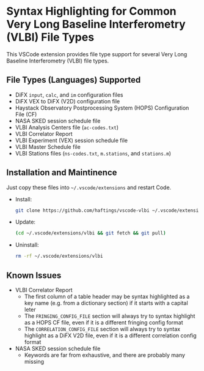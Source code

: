 # Syntax Highlighting for Common Very Long Baseline Interferometry (VLBI) File Types

This VSCode extension provides file type support for several Very Long Baseline Interferometry (VLBI) file types.

## File Types (Languages) Supported
- DiFX `input`, `calc`, and `im` configuration files
- DiFX VEX to DiFX (V2D) configuration file
- Haystack Observatory Postprocessing System (HOPS) Configuration File (CF)
- NASA SKED session schedule file
- VLBI Analysis Centers file (`ac-codes.txt`)
- VLBI Correlator Report
- VLBI Experiment (VEX) session schedule file
- VLBI Master Schedule file
- VLBI Stations files (`ns-codes.txt`, `m.stations`, and `stations.m`)

## Installation and Maintinence

Just copy these files into `~/.vscode/extensions` and restart Code.

- Install:

  ```bash
  git clone https://github.com/haftings/vscode-vlbi ~/.vscode/extensions/vlbi
  ```

- Update:

  ```bash
  (cd ~/.vscode/extensions/vlbi && git fetch && git pull)
  ```

- Uninstall:

  ```bash
  rm -rf ~/.vscode/extensions/vlbi
  ```

## Known Issues

- VLBI Correlator Report
  - The first column of a table header may be syntax highlighted as a key name
    (e.g. from a dictionary section) if it starts with a capital leter
  - The `FRINGING_CONFIG_FILE` section will always try to syntax highlight
    as a HOPS CF file, even if it is a different fringing config format
  - The `CORRELATION_CONFIG_FILE` section will always try to syntax highlight
    as a DiFX V2D file, even if it is a different correlation config format
- NASA SKED session schedule file
  - Keywords are far from exhaustive, and there are probably many missing
